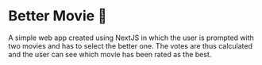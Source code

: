 # Better Movie 🎥
A simple web app created using NextJS in which the user is prompted with two movies and has to select the better one. The votes are thus calculated and the user can see which movie has been rated as the best.
